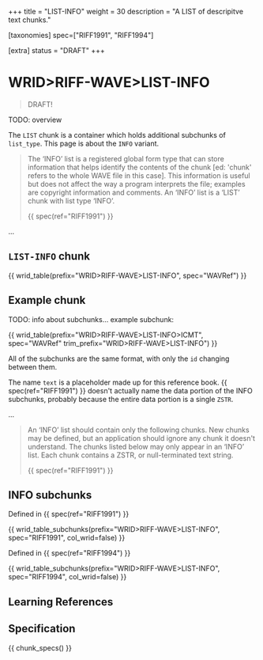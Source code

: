 +++
title = "LIST-INFO"
weight = 30
description = "A LIST of descripitve text chunks."

[taxonomies]
spec=["RIFF1991", "RIFF1994"]

[extra]
status = "DRAFT"
+++

# WRID>RIFF-WAVE>LIST-INFO

> DRAFT!

TODO: overview

The `LIST` chunk is a container which holds additional subchunks of `list_type`. This page is about the `INFO` variant. 

> The ‘INFO’ list is a registered global form type that can store information that helps identify the contents of the chunk \[ed: 'chunk' refers to the whole WAVE file in this case\]. This information is useful but does not affect the way a program interprets the file; examples are copyright information and comments. An ‘INFO’ list is a ‘LIST’ chunk with list type ‘INFO’.
>
> {{ spec(ref="RIFF1991") }}

... 

## `LIST-INFO` chunk

{{ wrid_table(prefix="WRID>RIFF-WAVE>LIST-INFO", spec="WAVRef") }}

## Example chunk

TODO: info about subchunks... example subchunk:

{{ wrid_table(prefix="WRID>RIFF-WAVE>LIST-INFO>ICMT", spec="WAVRef"
    trim_prefix="WRID>RIFF-WAVE>LIST-INFO") }}

All of the subchunks are the same format, with only the `id` changing between them.

The name `text` is a placeholder made up for this reference book. {{ spec(ref="RIFF1991") }} doesn't actually name the data portion of the INFO subchunks, probably because the entire data portion is a single `ZSTR`. 

... 

> An ‘INFO’ list should contain only the following chunks. New chunks may be defined, but an application should ignore any chunk it doesn't understand. The chunks listed below may only appear in an ‘INFO’ list. Each chunk contains a ZSTR, or null-terminated text string.
>
> {{ spec(ref="RIFF1991") }}

## INFO subchunks 

Defined in {{ spec(ref="RIFF1991") }}

{{ wrid_table_subchunks(prefix="WRID>RIFF-WAVE>LIST-INFO", spec="RIFF1991", col_wrid=false) }}

Defined in {{ spec(ref="RIFF1994") }}

{{ wrid_table_subchunks(prefix="WRID>RIFF-WAVE>LIST-INFO", spec="RIFF1994", col_wrid=false) }}


## Learning References

## Specification

{{ chunk_specs() }}

